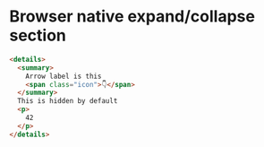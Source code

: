 # Browser native expand/collapse section


```html
<details>
  <summary>
    Arrow label is this
    <span class="icon">👇</span>
  </summary>
  This is hidden by default
  <p>
    42
  </p>
</details>
```
